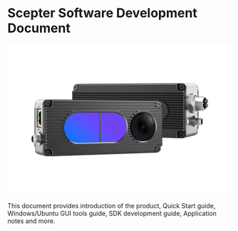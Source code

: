 # Scepter Software Development Document

![3D camera](.../../../README-asserts/01.png)

This document provides introduction of the product, Quick Start guide, Windows/Ubuntu GUI tools guide, SDK development guide, Application notes and more.
